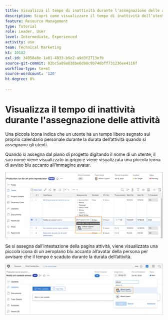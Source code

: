 ```yaml
---
title: Visualizza il tempo di inattività durante l'assegnazione delle attività
description: Scopri come visualizzare il tempo di inattività dell’utente durante il tentativo di eseguire le assegnazioni delle attività.
feature: Resource Management
type: Tutorial
role: Leader, User
level: Intermediate, Experienced
activity: use
team: Technical Marketing
kt: 10182
exl-id: 34058a8e-1a81-4833-b9e2-a9d3f2713efb
source-git-commit: 02bc5a09a838be6d98c9b746bff731236ee4116f
workflow-type: tm+mt
source-wordcount: '120'
ht-degree: 0%

---
```


# Visualizza il tempo di inattività durante l&#39;assegnazione delle attività

Una piccola icona indica che un utente ha un tempo libero segnato sul proprio calendario personale durante la durata dell’attività quando si assegnano gli utenti.

Quando si assegna dal piano di progetto digitando il nome di un utente, il suo nome viene visualizzato in grigio e viene visualizzata una piccola icona di avviso blu accanto all’immagine avatar.

![utente inattivo per pto](assets/toat_01.png)

Se si assegna dall’intestazione della pagina attività, viene visualizzata una piccola icona di un aeroplano blu accanto all’avatar della persona per avvisare che il tempo è scaduto durante la durata dell’attività.

![assegnazione delle attività utente](assets/toat_02.png)
